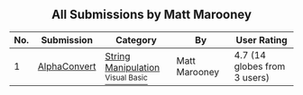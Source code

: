 ﻿<div align="center">

## All Submissions by Matt Marooney

</div>

No.  | Submission | Category | By   | User Rating
---- | ---------- | -------- | ---- | -----------
1 | [AlphaConvert<br />](https://github.com/Planet-Source-Code/matt-marooney-alphaconvert__1-9383) | [String Manipulation<br /><sup>Visual Basic</sup>](../ByCategory/string-manipulation__1-5.md) | Matt Marooney | 4.7 (14 globes from 3 users)
